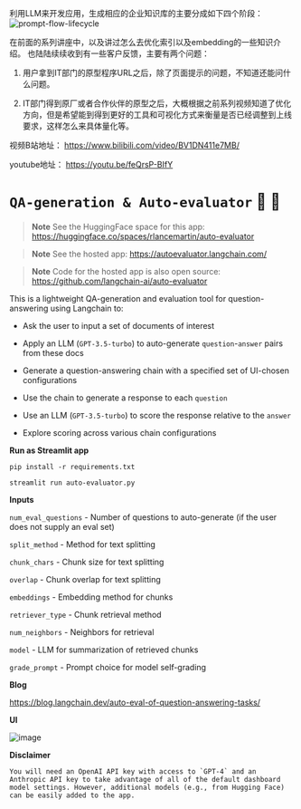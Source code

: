 利用LLM来开发应用，生成相应的企业知识库的主要分成如下四个阶段：
![prompt-flow-lifecycle](https://github.com/huqianghui/QA-generation-auto-evaluator/assets/7360524/7133c99d-95a3-45e8-9dbb-fb3f345b7b95)

在前面的系列讲座中，以及讲过怎么去优化索引以及embedding的一些知识介绍。
也陆陆续续收到有一些客户反馈，主要有两个问题：

1. 用户拿到IT部门的原型程序URL之后，除了页面提示的问题，不知道还能问什么问题。

2. IT部门得到原厂或者合作伙伴的原型之后，大概根据之前系列视频知道了优化方向，但是希望能到得到更好的工具和可视化方式来衡量是否已经调整到上线要求，这样怎么来具体量化等。

视频B站地址： https://www.bilibili.com/video/BV1DN411e7MB/

youtube地址： https://youtu.be/feQrsP-BIfY

# `QA-generation & Auto-evaluator` :brain: :memo:

> **Note**
> See the HuggingFace space for this app: https://huggingface.co/spaces/rlancemartin/auto-evaluator

> **Note**
> See the hosted app: https://autoevaluator.langchain.com/

> **Note**
> Code for the hosted app is also open source: https://github.com/langchain-ai/auto-evaluator

This is a lightweight QA-generation and evaluation tool for question-answering using Langchain to:

- Ask the user to input a set of documents of interest

- Apply an LLM (`GPT-3.5-turbo`) to auto-generate `question`-`answer` pairs from these docs

- Generate a question-answering chain with a specified set of UI-chosen configurations

- Use the chain to generate a response to each `question`

- Use an LLM (`GPT-3.5-turbo`) to score the response relative to the `answer`

- Explore scoring across various chain configurations

**Run as Streamlit app**

`pip install -r requirements.txt`

`streamlit run auto-evaluator.py`

**Inputs**

`num_eval_questions` - Number of questions to auto-generate (if the user does not supply an eval set)

`split_method` - Method for text splitting

`chunk_chars` - Chunk size for text splitting
 
`overlap` - Chunk overlap for text splitting
  
`embeddings` - Embedding method for chunks
 
`retriever_type` - Chunk retrieval method

`num_neighbors` - Neighbors for retrieval 

`model` - LLM for summarization of retrieved chunks 

`grade_prompt` - Prompt choice for model self-grading

**Blog**

https://blog.langchain.dev/auto-eval-of-question-answering-tasks/

**UI**

![image](https://user-images.githubusercontent.com/122662504/233218347-de10cf41-6230-47a7-aa9e-8ab01673b87a.png)

**Disclaimer**

```You will need an OpenAI API key with access to `GPT-4` and an Anthropic API key to take advantage of all of the default dashboard model settings. However, additional models (e.g., from Hugging Face) can be easily added to the app.```
